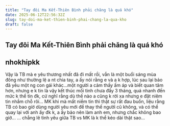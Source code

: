 ```yaml
---
title: "Tay đôi Ma Kết-Thiên Bình phải chăng là quá khó"
date: 2025-06-12T22:56:32Z
slug: tay-doi-ma-ket-thien-binh-phai-chang-la-qua-kho
draft: false
---
```


## Tay đôi Ma Kết-Thiên Bình phải chăng là quá khó

## nhokhipkk

Vậy là TB mà e yêu thương nhất đã đi mất rồi, vẫn là một buổi sáng mùa đông như thường lệ a nt chia tay, a ấy nói rằng e và a k hợp, lúc sau lại bảo đã yêu một ng con gái khác...một người a cảm thấy ấm áp và biết quan tâm hơn, nhưng e k tin là vậy kết thúc mối tình chưa đầy 3 tháng, quá nhanh đến mức k thể tin đk, cứ nghĩ rằng dù thế nào a cũng k rời xa nhưng e đặt niêm tin nhầm chỗ rôi... MK khi mà mất niềm tin thì thật sự rất đau buồn,  liệu rằng TB có bao giờ dùng người yêu mới để thay thế người cũ không, và có thể quay lại với anh ấy đk k, a ấy bảo nên làm anh em, nhưng chắc không bao giờ...
... chẳng lẽ tình yêu giữa TB vs MK là k thể kéo dài thật sao...